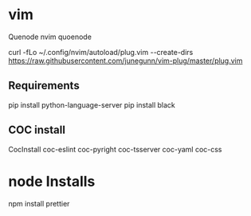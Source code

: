 # vim



Quenode nvim quoenode


curl -fLo ~/.config/nvim/autoload/plug.vim --create-dirs \
    https://raw.githubusercontent.com/junegunn/vim-plug/master/plug.vim

## Requirements 
pip install python-language-server
pip install black


## COC install 

CocInstall coc-eslint coc-pyright coc-tsserver coc-yaml coc-css

# node Installs 
npm install prettier

